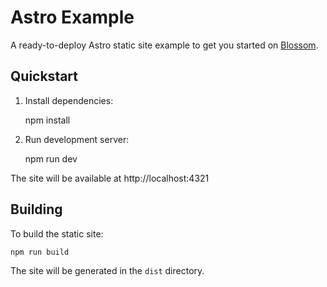 # Astro Example

A ready-to-deploy Astro static site example to get you started on [Blossom](https://blossom-cloud.com).

## Quickstart

1. Install dependencies:

    npm install

2. Run development server:

    npm run dev

The site will be available at http://localhost:4321

## Building

To build the static site:

    npm run build

The site will be generated in the `dist` directory.
